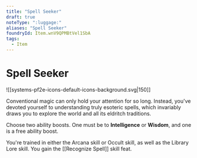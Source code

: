 ```yaml
---
title: "Spell Seeker"
draft: true
noteType: ":luggage:"
aliases: "Spell Seeker"
foundryId: Item.wnV9QPMBtVel1SbA
tags:
  - Item
---
```


# Spell Seeker
![[systems-pf2e-icons-default-icons-background.svg|150]]

Conventional magic can only hold your attention for so long. Instead, you've devoted yourself to understanding truly esoteric spells, which invariably draws you to explore the world and all its eldritch traditions.

Choose two ability boosts. One must be to **Intelligence** or **Wisdom**, and one is a free ability boost.

You're trained in either the Arcana skill or Occult skill, as well as the Library Lore skill. You gain the [[Recognize Spell]] skill feat.
